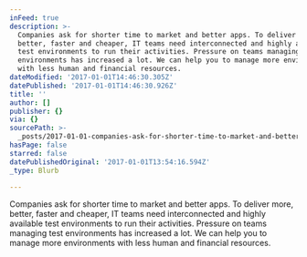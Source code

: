 ```yaml
---
inFeed: true
description: >-
  Companies ask for shorter time to market and better apps. To deliver more,
  better, faster and cheaper, IT teams need interconnected and highly available
  test environments to run their activities. Pressure on teams managing test
  environments has increased a lot. We can help you to manage more environments
  with less human and financial resources.
dateModified: '2017-01-01T14:46:30.305Z'
datePublished: '2017-01-01T14:46:30.926Z'
title: ''
author: []
publisher: {}
via: {}
sourcePath: >-
  _posts/2017-01-01-companies-ask-for-shorter-time-to-market-and-better-apps-to.md
hasPage: false
starred: false
datePublishedOriginal: '2017-01-01T13:54:16.594Z'
_type: Blurb

---
```

Companies ask for shorter time to market and better apps. To deliver more, better, faster and cheaper, IT teams need interconnected and highly available test environments to run their activities. Pressure on teams managing test environments has increased a lot. We can help you to manage more environments with less human and financial resources.